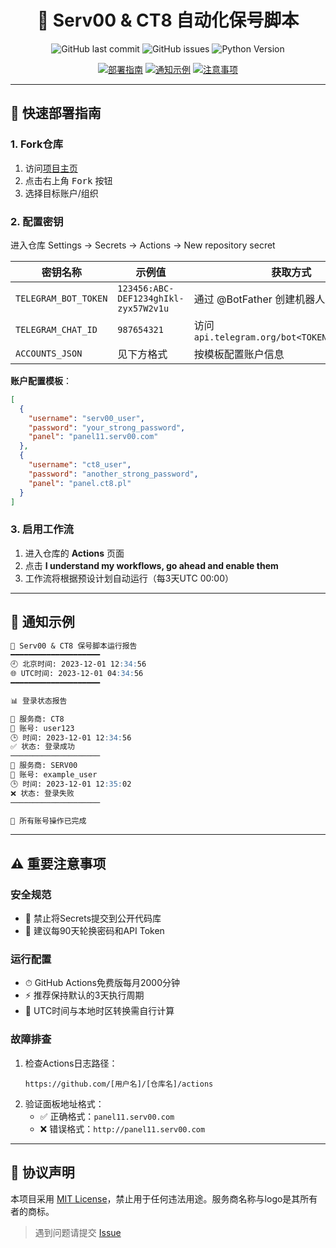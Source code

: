 <div align="center">
  <h1>🎯 Serv00 & CT8 自动化保号脚本</h1>
  
  ![GitHub last commit](https://img.shields.io/github/last-commit/yourusername/Serv00_CT8_Auto_Login)
  ![GitHub issues](https://img.shields.io/github/issues/yourusername/Serv00_CT8_Auto_Login)
  ![Python Version](https://img.shields.io/badge/Python-3.8%2B-blue)

  [![部署指南](https://img.shields.io/badge/部署指南-8A2BE2)](%23-🚀-快速部署指南)
  [![通知示例](https://img.shields.io/badge/通知示例-228B22)](%23-📨-通知示例)
  [![注意事项](https://img.shields.io/badge/注意事项-FF4500)](%23-⚠️-重要注意事项)

</div>

---

## 🚀 快速部署指南

### 1. Fork仓库
1. 访问[项目主页](https://github.com/yourusername/Serv00_CT8_Auto_Login)
2. 点击右上角 <kbd>Fork</kbd> 按钮
3. 选择目标账户/组织

### 2. 配置密钥
进入仓库 Settings → Secrets → Actions → New repository secret

| 密钥名称               | 示例值                                  | 获取方式                                |
|------------------------|---------------------------------------|----------------------------------------|
| `TELEGRAM_BOT_TOKEN`   | `123456:ABC-DEF1234ghIkl-zyx57W2v1u`  | 通过 @BotFather 创建机器人获取          |
| `TELEGRAM_CHAT_ID`     | `987654321`                           | 访问 `api.telegram.org/bot<TOKEN>/getUpdates` |
| `ACCOUNTS_JSON`        | 见下方格式                             | 按模板配置账户信息                      |

**账户配置模板**：
```json
[
  {
    "username": "serv00_user",
    "password": "your_strong_password",
    "panel": "panel11.serv00.com"
  },
  {
    "username": "ct8_user",
    "password": "another_strong_password",
    "panel": "panel.ct8.pl"
  }
]
```

### 3. 启用工作流
1. 进入仓库的 **Actions** 页面
2. 点击 **I understand my workflows, go ahead and enable them**
3. 工作流将根据预设计划自动运行（每3天UTC 00:00）

---

## 📨 通知示例
```markdown
📨 Serv00 & CT8 保号脚本运行报告
━━━━━━━━━━━━━━━━━━━━
🕘 北京时间: 2023-12-01 12:34:56
🌐 UTC时间: 2023-12-01 04:34:56
━━━━━━━━━━━━━━━━━━━━

📊 登录状态报告

🔹 服务商: CT8
👤 账号: user123
🕒 时间: 2023-12-01 12:34:56
✅ 状态: 登录成功
────────────────────
🔹 服务商: SERV00
👤 账号: example_user
🕒 时间: 2023-12-01 12:35:02
❌ 状态: 登录失败
────────────────────

🏁 所有账号操作已完成
```

---

## ⚠️ 重要注意事项
### 安全规范
- 🔐 禁止将Secrets提交到公开代码库
- 🔄 建议每90天轮换密码和API Token

### 运行配置
- ⏱ GitHub Actions免费版每月2000分钟
- ⚡ 推荐保持默认的3天执行周期
- 📆 UTC时间与本地时区转换需自行计算

### 故障排查
1. 检查Actions日志路径：
   ```
   https://github.com/[用户名]/[仓库名]/actions
   ```
2. 验证面板地址格式：
   - ✅ 正确格式：`panel11.serv00.com`
   - ❌ 错误格式：`http://panel11.serv00.com`

---

## 📜 协议声明
本项目采用 [MIT License](LICENSE)，禁止用于任何违法用途。服务商名称与logo是其所有者的商标。

> 遇到问题请提交 [Issue](https://github.com/yourusername/Serv00_CT8_Auto_Login/issues)
```
